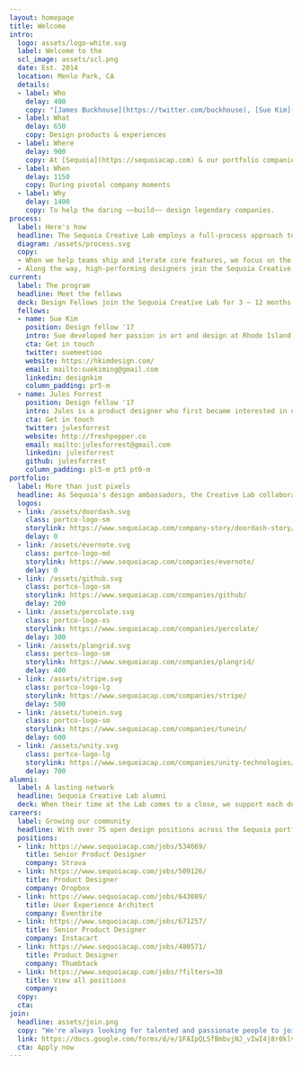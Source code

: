 ```yaml
---
layout: homepage
title: Welcome
intro:
  logo: assets/logo-white.svg
  label: Welcome to the
  scl_image: assets/scl.png
  date: Est. 2014
  location: Menlo Park, CA
  details:
  - label: Who
    delay: 400
    copy: "[James Buckhouse](https://twitter.com/buckhouse), [Sue Kim](http://linkedin.com/in/designkim), & [Jules Forrest](https://twitter.com/julesforrest)"
  - label: What
    delay: 650
    copy: Design products & experiences
  - label: Where
    delay: 900
    copy: At [Sequoia](https://sequoiacap.com) & our portfolio companies
  - label: When
    delay: 1150
    copy: During pivotal company moments
  - label: Why
    delay: 1400
    copy: To help the daring ~~build~~ design legendary companies.
process:
  label: Here's how
  headline: The Sequoia Creative Lab employs a full-process approach to solving design problems.
  diagram: /assets/process.svg
  copy:
  - When we help teams ship and iterate core features, we focus on the total experience — not just the pixels in their app. When we storyboard, we draw what’s happening in the world and what’s happening in their product. We also help Sequoia companies tell their story and build healthy design orgs with the structures, processes and measurement tools they need to thrive.
  - Along the way, high-performing designers join the Sequoia Creative Lab for fast-paced, one-on-one, hands-on projects as Design Fellows and Visiting Designers. Design Fellows typically have 1–5 years experience and an urgent desire to sublimate their design career with a big jump forward while Visiting Designers bring their expertise on specific topics for short-term projects.
current:
  label: The program
  headline: Meet the fellows
  deck: Design Fellows join the Sequoia Creative Lab for 3 – 12 months to lead product design projects for companies within the Sequoia portfolio. After the fellowship, they aim to find a full-time home on one of the portfolio's design teams.
  fellows:
  - name: Sue Kim
    position: Design fellow '17
    intro: Sue developed her passion in art and design at Rhode Island School of Design, where she studied industrial design. Inheriting industrial design principles, Sue focuses on design that reflect on simplicity, honesty, and detail orientation. Her product design work has created impact both on and off-screen and she looks forward to work on products that value both kinds of user experiences.
    cta: Get in touch
    twitter: suemeetsoo
    website: https://hkimdesign.com/
    email: mailto:suekiming@gmail.com
    linkedin: designkim
    column_padding: pr5-m
  - name: Jules Forrest
    position: Design fellow '17
    intro: Jules is a product designer who first became interested in design and typography while working on her college's newspaper in upstate New York. A stickler for details, she likes building design systems that prioritize consistency over pixel-perfection. After she leaves the lab, she's looking forward to joining a team where she can continue to develop her front-end skillset.
    cta: Get in touch
    twitter: julesforrest
    website: http://freshpepper.co
    email: mailto:julesforrest@gmail.com
    linkedin: julesforrest
    github: julesforrest
    column_padding: pl5-m pt5 pt0-m
portfolio:
  label: More than just pixels
  headline: As Sequoia's design ambassadors, the Creative Lab collaborates across the portfolio on products, processes and design culture.
  logos:
  - link: /assets/doordash.svg
    class: portco-logo-sm
    storylink: https://www.sequoiacap.com/company-story/doordash-story/
    delay: 0
  - link: /assets/evernote.svg
    class: portco-logo-md
    storylink: https://www.sequoiacap.com/companies/evernote/
    delay: 0
  - link: /assets/github.svg
    class: portco-logo-sm
    storylink: https://www.sequoiacap.com/companies/github/
    delay: 200
  - link: /assets/percolate.svg
    class: portco-logo-xs
    storylink: https://www.sequoiacap.com/companies/percolate/
    delay: 300
  - link: /assets/plangrid.svg
    class: portco-logo-sm
    storylink: https://www.sequoiacap.com/companies/plangrid/
    delay: 400
  - link: /assets/stripe.svg
    class: portco-logo-lg
    storylink: https://www.sequoiacap.com/companies/stripe/
    delay: 500
  - link: /assets/tunein.svg
    class: portco-logo-sm
    storylink: https://www.sequoiacap.com/companies/tunein/
    delay: 600
  - link: /assets/unity.svg
    class: portco-logo-lg
    storylink: https://www.sequoiacap.com/companies/unity-technologies/
    delay: 700
alumni:
  label: A lasting network
  headline: Sequoia Creative Lab alumni
  deck: When their time at the Lab comes to a close, we support each designer with a network of past Fellows and Visiting Designers, as well as access to the larger community of designers who work across the Sequoia portfolio.
careers:
  label: Growing our community
  headline: With over 75 open design positions across the Sequoia portfolio at any given moment, we also love to connect designers to their dream jobs.
  positions:
  - link: https://www.sequoiacap.com/jobs/534669/
    title: Senior Product Designer
    company: Strava
  - link: https://www.sequoiacap.com/jobs/509126/
    title: Product Designer
    company: Dropbox
  - link: https://www.sequoiacap.com/jobs/643089/
    title: User Experience Architect
    company: Eventbrite
  - link: https://www.sequoiacap.com/jobs/671257/
    title: Senior Product Designer
    company: Instacart
  - link: https://www.sequoiacap.com/jobs/480571/
    title: Product Designer
    company: Thumbtack
  - link: https://www.sequoiacap.com/jobs/?filters=38
    title: View all positions
    company:
  copy:
  cta:
join:
  headline: assets/join.png
  copy: "We're always looking for talented and passionate people to join us. If you’re an experienced designer looking to work on fast-paced, hands-on projects with Sequoia and our portfolio, we'd love to hear from you."
  link: https://docs.google.com/forms/d/e/1FAIpQLSfBmbvjNJ_vIwI4j8r0klvYFh771Wks-XSm0vv7exYJLmlpKw/viewform?c=0&w=1
  cta: Apply now
---
```

